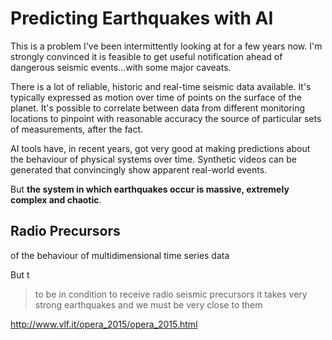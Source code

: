 # Predicting Earthquakes with AI

This is a problem I've been intermittently looking at for a few years now. I'm strongly convinced it is feasible to get useful notification ahead of dangerous seismic events...with some major caveats.

There is a lot of reliable, historic and real-time seismic data available. It's typically expressed as motion over time of points on the surface of the planet. It's possible to correlate between data from different monitoring locations to pinpoint with reasonable accuracy the source of particular sets of measurements, after the fact.  

AI tools have, in recent years, got very good at making predictions about the behaviour of physical systems over time. Synthetic videos can be generated that convincingly show apparent real-world events.

But **the system in which earthquakes occur is massive, extremely complex and chaotic**.

## Radio Precursors

of the behaviour of multidimensional time series data


 But t
> to be in condition to receive radio seismic precursors it takes very strong earthquakes and we must be very close to them

http://www.vlf.it/opera_2015/opera_2015.html
